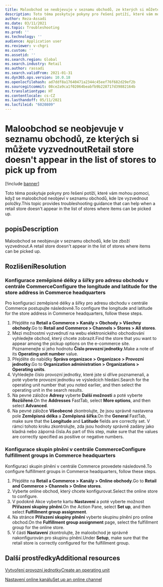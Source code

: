 ```yaml
---
title: Maloobchod se neobjevuje v seznamu obchodů, ze kterých si můžete vyzvednout
description: Toto téma poskytuje pokyny pro řešení potíží, které vám mohou pomoci, když se maloobchod neobjeví v seznamu obchodů, kde lze vyzvednout položky.
author: Reza-Assadi
ms.date: 03/11/2021
ms.topic: Troubleshooting
ms.prod: ''
ms.technology: ''
audience: Application user
ms.reviewer: v-chgri
ms.custom: ''
ms.assetid: ''
ms.search.region: Global
ms.search.industry: Retail
ms.author: rassadi
ms.search.validFrom: 2021-01-31
ms.dyn365.ops.version: 10.0.18
ms.openlocfilehash: ad7ddf8a17640471a2344c45eef76f682d29ef2b
ms.sourcegitcommit: 08ce2a9ca1f02064beabfb9b228717d39882164b
ms.translationtype: HT
ms.contentlocale: cs-CZ
ms.lasthandoff: 05/11/2021
ms.locfileid: "6020809"
---
```

# <a name="retail-store-doesnt-appear-in-the-list-of-stores-to-pick-up-from"></a><span data-ttu-id="7c723-103">Maloobchod se neobjevuje v seznamu obchodů, ze kterých si můžete vyzvednout</span><span class="sxs-lookup"><span data-stu-id="7c723-103">Retail store doesn't appear in the list of stores to pick up from</span></span>

[!include [banner](../../includes/banner.md)]

<span data-ttu-id="7c723-104">Toto téma poskytuje pokyny pro řešení potíží, které vám mohou pomoci, když se maloobchod neobjeví v seznamu obchodů, kde lze vyzvednout položky.</span><span class="sxs-lookup"><span data-stu-id="7c723-104">This topic provides troubleshooting guidance that can help when a retail store doesn't appear in the list of stores where items can be picked up.</span></span>

## <a name="description"></a><span data-ttu-id="7c723-105">popis</span><span class="sxs-lookup"><span data-stu-id="7c723-105">Description</span></span>

<span data-ttu-id="7c723-106">Maloobchod se neobjevuje v seznamu obchodů, kde lze zboží vyzvednout.</span><span class="sxs-lookup"><span data-stu-id="7c723-106">A retail store doesn't appear in the list of stores where items can be picked up.</span></span>

## <a name="resolution"></a><span data-ttu-id="7c723-107">Rozlišení</span><span class="sxs-lookup"><span data-stu-id="7c723-107">Resolution</span></span>

### <a name="configure-the-longitude-and-latitude-for-the-store-address-in-commerce-headquarters"></a><span data-ttu-id="7c723-108">Konfigurace zeměpisné délky a šířky pro adresu obchodu v centrále Commerce</span><span class="sxs-lookup"><span data-stu-id="7c723-108">Configure the longitude and latitude for the store address in Commerce headquarters</span></span>

<span data-ttu-id="7c723-109">Pro konfiguraci zeměpisné délky a šířky pro adresu obchodu v centrále Commerce postupujte následovně.</span><span class="sxs-lookup"><span data-stu-id="7c723-109">To configure the longitude and latitude for the store address in Commerce headquarters, follow these steps.</span></span>

1. <span data-ttu-id="7c723-110">Přejděte na **Retail a Commerce \> Kanály \> Obchody \> Všechny obchody**.</span><span class="sxs-lookup"><span data-stu-id="7c723-110">Go to **Retail and Commerce \> Channels \> Stores \> All stores**.</span></span>
1. <span data-ttu-id="7c723-111">Mezi možnostmi vyzvednutí na webu elektronického obchodování vyhledejte obchod, který chcete zobrazit.</span><span class="sxs-lookup"><span data-stu-id="7c723-111">Find the store that you want to appear among the pickup options on the e-commerce site.</span></span> <span data-ttu-id="7c723-112">Poznamenejte si jeho hodnotu **Číslo provozní jednotky**.</span><span class="sxs-lookup"><span data-stu-id="7c723-112">Make a note of its **Operating unit number** value.</span></span>
1. <span data-ttu-id="7c723-113">Přejděte do nabídky **Správa organizace \> Organizace \> Provozní jednotky**.</span><span class="sxs-lookup"><span data-stu-id="7c723-113">Go to **Organization administration \> Organizations \> Operating units**.</span></span>
1. <span data-ttu-id="7c723-114">Vyhledejte číslo provozní jednotky, které jste si dříve poznamenali, a poté vyberte provozní jednotku ve výsledcích hledání.</span><span class="sxs-lookup"><span data-stu-id="7c723-114">Search for the operating unit number that you noted earlier, and then select the operating unit in the search results.</span></span>
1. <span data-ttu-id="7c723-115">Na pevné záložce **Adresy** vyberte **Další možnosti** a poté vyberte **Rozšířené**.</span><span class="sxs-lookup"><span data-stu-id="7c723-115">On the **Addresses** FastTab, select **More options**, and then select **Advanced**.</span></span>
1. <span data-ttu-id="7c723-116">Na pevné záložce **Všeobecné** zkontrolujte, že jsou správně nastavena pole **Zeměpisná délka** a **Zeměpisná šířka**.</span><span class="sxs-lookup"><span data-stu-id="7c723-116">On the **General** FastTab, make sure that the **Longitude** and **Latitude** fields are correctly set.</span></span> <span data-ttu-id="7c723-117">V rámci tohoto kroku zkontrolujte, zda jsou hodnoty správně zadány jako kladná nebo záporná čísla.</span><span class="sxs-lookup"><span data-stu-id="7c723-117">As part of this step, make sure that the values are correctly specified as positive or negative numbers.</span></span>

### <a name="configure-fulfillment-groups-in-commerce-headquarters"></a><span data-ttu-id="7c723-118">Konfigurace skupin plnění v centrále Commerce</span><span class="sxs-lookup"><span data-stu-id="7c723-118">Configure fulfillment groups in Commerce headquarters</span></span>

<span data-ttu-id="7c723-119">Konfiguraci skupin plnění v centrále Commerce provedete následovně.</span><span class="sxs-lookup"><span data-stu-id="7c723-119">To configure fulfillment groups in Commerce headquarters, follow these steps.</span></span>

1. <span data-ttu-id="7c723-120">Přejděte na **Retail a Commerce \> Kanály \> Online obchody**.</span><span class="sxs-lookup"><span data-stu-id="7c723-120">Go to **Retail and Commerce \> Channels \> Online stores**.</span></span>
1. <span data-ttu-id="7c723-121">Vyberte online obchod, který chcete konfigurovat.</span><span class="sxs-lookup"><span data-stu-id="7c723-121">Select the online store to configure.</span></span>
1. <span data-ttu-id="7c723-122">V podokně Akce vyberte kartu **Nastavení** a poté vyberte možnost **Přiřazení skupiny plnění**.</span><span class="sxs-lookup"><span data-stu-id="7c723-122">On the Action Pane, select **Set up**, and then select **Fulfillment group assignment**.</span></span>
1. <span data-ttu-id="7c723-123">Na stránce **Přiřazení skupiny plnění** vyberte skupinu plnění pro online obchod.</span><span class="sxs-lookup"><span data-stu-id="7c723-123">On the **Fulfillment group assignment** page, select the fulfillment group for the online store.</span></span>
1. <span data-ttu-id="7c723-124">V části **Nastavení** zkontrolujte, že maloobchod je správně nakonfigurován pro skupinu plnění.</span><span class="sxs-lookup"><span data-stu-id="7c723-124">Under **Setup**, make sure that the retail store is correctly configured for the fulfillment group.</span></span>

## <a name="additional-resources"></a><span data-ttu-id="7c723-125">Další prostředky</span><span class="sxs-lookup"><span data-stu-id="7c723-125">Additional resources</span></span> 

[<span data-ttu-id="7c723-126">Vytvoření provozní jednotky</span><span class="sxs-lookup"><span data-stu-id="7c723-126">Create an operating unit</span></span>](../../fin-ops-core/fin-ops/organization-administration/tasks/create-operating-unit.md)

[<span data-ttu-id="7c723-127">Nastavení online kanálu</span><span class="sxs-lookup"><span data-stu-id="7c723-127">Set up an online channel</span></span>](../channel-setup-online.md)